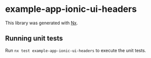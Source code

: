 # example-app-ionic-ui-headers

This library was generated with [Nx](https://nx.dev).


## Running unit tests

Run `nx test example-app-ionic-ui-headers` to execute the unit tests.

